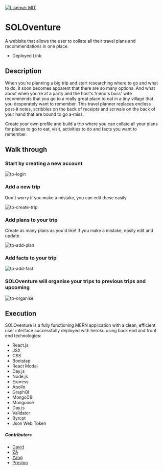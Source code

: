 [![License: MIT](https://img.shields.io/badge/License-MIT-yellow.svg)](https://opensource.org/licenses/MIT)

# SOLOventure

A webisite that allows the user to collate all their travel plans and recommendations in one place.

- Deployed Link:



## Description

When you're planning a big trip and start researching where to go and what to do, it soon becomes apparent that there are so many options. And what about when you're at a party and the host's friend's boss' wife recommends that you go to a really great place to eat in a tiny village that you desperately want to remember. This travel planner replaces endless post-it notes, scribbles on the back of receipts and scrwals on the back of your hand that are bound to go a-miss.

Create your own profile and build a trip where you can collate all your plans for places to go to eat, visit, activities to do and facts you want to remember. 

## Walk through

### **Start by creating a new account** 


![tp-login](.gif)



### **Add a new trip**

Don't worry if you make a mistake, you can edit these easily


![tp-create-trip](.gif)

### **Add plans to your trip**

Create as many plans as you'd like! If you make a mistake, easily edit and update. 

![tp-add-plan](.gif)

### **Add facts to your trip** 


![tp-add-fact](.gif)


### **SOLOventure will organise your trips to previous trips and upcoming**


![tp-organise](.gif)


## Execution 

SOLOventure is a fully functioning MERN application with a clean, efficient user interface successfully deployed with heroku using back end and front end technologies:


- React.js
- JSX
- CSS
- Bootstap
- React Modal
- Day.js
- Node.js
- Express
- Apollo
- GraphQl
- MongoDB
- Mongoose
- Day.js
- Validator
- Byrcpt
- Json Web Token


##### Contributors

- [David](https://github.com/DavidJ92)
- [ZA](https://github.com/zamatheson)
- [Yang](https://github.com/Xue-F-Yang)
- [Preston]()



